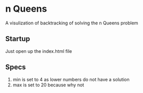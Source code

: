 # n Queens
A visulization of backtracking of solving the n Queens problem

## Startup
Just open up the index.html file


## Specs
1. min is set to 4 as lower numbers do not have a solution
1. max is set to 20 because why not 

